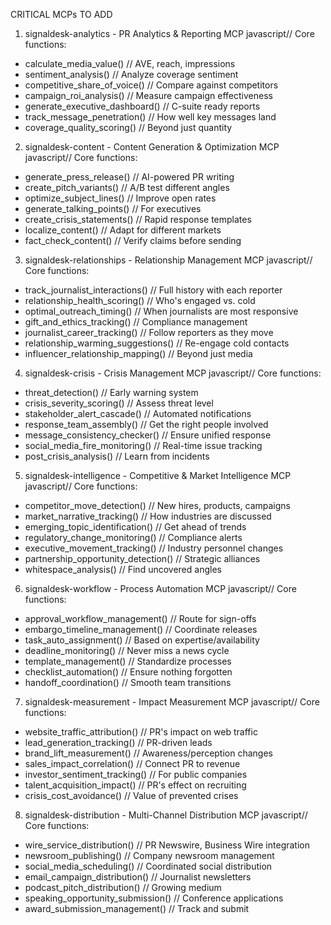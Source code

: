 CRITICAL MCPs TO ADD

1. signaldesk-analytics - PR Analytics & Reporting MCP
   javascript// Core functions:

- calculate_media_value() // AVE, reach, impressions
- sentiment_analysis() // Analyze coverage sentiment
- competitive_share_of_voice() // Compare against competitors
- campaign_roi_analysis() // Measure campaign effectiveness
- generate_executive_dashboard() // C-suite ready reports
- track_message_penetration() // How well key messages land
- coverage_quality_scoring() // Beyond just quantity

2. signaldesk-content - Content Generation & Optimization MCP
   javascript// Core functions:

- generate_press_release() // AI-powered PR writing
- create_pitch_variants() // A/B test different angles
- optimize_subject_lines() // Improve open rates
- generate_talking_points() // For executives
- create_crisis_statements() // Rapid response templates
- localize_content() // Adapt for different markets
- fact_check_content() // Verify claims before sending

3. signaldesk-relationships - Relationship Management MCP
   javascript// Core functions:

- track_journalist_interactions() // Full history with each reporter
- relationship_health_scoring() // Who's engaged vs. cold
- optimal_outreach_timing() // When journalists are most responsive
- gift_and_ethics_tracking() // Compliance management
- journalist_career_tracking() // Follow reporters as they move
- relationship_warming_suggestions() // Re-engage cold contacts
- influencer_relationship_mapping() // Beyond just media

4. signaldesk-crisis - Crisis Management MCP
   javascript// Core functions:

- threat_detection() // Early warning system
- crisis_severity_scoring() // Assess threat level
- stakeholder_alert_cascade() // Automated notifications
- response_team_assembly() // Get the right people involved
- message_consistency_checker() // Ensure unified response
- social_media_fire_monitoring() // Real-time issue tracking
- post_crisis_analysis() // Learn from incidents

5. signaldesk-intelligence - Competitive & Market Intelligence MCP
   javascript// Core functions:

- competitor_move_detection() // New hires, products, campaigns
- market_narrative_tracking() // How industries are discussed
- emerging_topic_identification() // Get ahead of trends
- regulatory_change_monitoring() // Compliance alerts
- executive_movement_tracking() // Industry personnel changes
- partnership_opportunity_detection() // Strategic alliances
- whitespace_analysis() // Find uncovered angles

6. signaldesk-workflow - Process Automation MCP
   javascript// Core functions:

- approval_workflow_management() // Route for sign-offs
- embargo_timeline_management() // Coordinate releases
- task_auto_assignment() // Based on expertise/availability
- deadline_monitoring() // Never miss a news cycle
- template_management() // Standardize processes
- checklist_automation() // Ensure nothing forgotten
- handoff_coordination() // Smooth team transitions

7. signaldesk-measurement - Impact Measurement MCP
   javascript// Core functions:

- website_traffic_attribution() // PR's impact on web traffic
- lead_generation_tracking() // PR-driven leads
- brand_lift_measurement() // Awareness/perception changes
- sales_impact_correlation() // Connect PR to revenue
- investor_sentiment_tracking() // For public companies
- talent_acquisition_impact() // PR's effect on recruiting
- crisis_cost_avoidance() // Value of prevented crises

8. signaldesk-distribution - Multi-Channel Distribution MCP
   javascript// Core functions:

- wire_service_distribution() // PR Newswire, Business Wire integration
- newsroom_publishing() // Company newsroom management
- social_media_scheduling() // Coordinated social distribution
- email_campaign_distribution() // Journalist newsletters
- podcast_pitch_distribution() // Growing medium
- speaking_opportunity_submission() // Conference applications
- award_submission_management() // Track and submit
